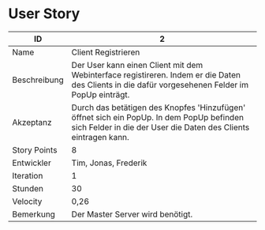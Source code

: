 # User Story

| ID         |2|
|-|-|
|Name        |Client Registrieren|
|Beschreibung|Der User kann einen Client mit dem Webinterface registireren. Indem er die Daten des Clients in die dafür vorgesehenen Felder im PopUp einträgt.|
|Akzeptanz   |Durch das betätigen des Knopfes 'Hinzufügen' öffnet sich ein PopUp. In dem PopUp befinden sich Felder in die der User die Daten des Clients eintragen kann.|
|Story Points|8|
|Entwickler  |Tim, Jonas, Frederik|
|Iteration   |1|
|Stunden     |30|
|Velocity    |0,26|
|Bemerkung   |Der Master Server wird benötigt.|
